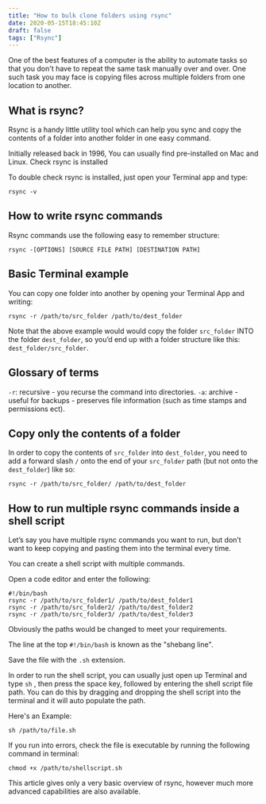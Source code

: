 ```yaml
---
title: "How to bulk clone folders using rsync"
date: 2020-05-15T18:45:10Z
draft: false
tags: ["Rsync"]
---
```


One of the best features of a computer is the ability to automate tasks so that you don't have to repeat the same task manually over and over. One such task you may face is copying files across multiple folders from one location to another.

<!--more-->

## What is rsync?

Rsync is a handy little utility tool which can help you sync and copy the contents of a folder into another folder in one easy command.

Initially released back in 1996, You can usually find pre-installed on Mac and Linux.
Check rsync is installed

To double check rsync is installed, just open your Terminal app and type:

```
rsync -v
```

## How to write rsync commands

Rsync commands use the following easy to remember structure:

```
rsync -[OPTIONS] [SOURCE FILE PATH] [DESTINATION PATH]
```

## Basic Terminal example

You can copy one folder into another by opening your Terminal App and writing:

```
rsync -r /path/to/src_folder /path/to/dest_folder
```

Note that the above example would would copy the folder `src_folder` INTO the folder `dest_folder`, so you’d end up with a folder structure like this: `dest_folder/src_folder`.

## Glossary of terms

`-r`: recursive - you recurse the command into directories.
`-a`: archive - useful for backups - preserves file information (such as time stamps and permissions ect).

## Copy only the contents of a folder

In order to copy the contents of `src_folder` into `dest_folder`, you need to add a forward slash `/` onto the end of your `src_folder` path (but not onto the `dest_folder`) like so:

```
rsync -r /path/to/src_folder/ /path/to/dest_folder
```

## How to run multiple rsync commands inside a shell script

Let’s say you have multiple rsync commands you want to run, but don’t want to keep copying and pasting them into the terminal every time.

You can create a shell script with multiple commands.

Open a code editor and enter the following:

```
#!/bin/bash
rsync -r /path/to/src_folder1/ /path/to/dest_folder1
rsync -r /path/to/src_folder2/ /path/to/dest_folder2
rsync -r /path/to/src_folder3/ /path/to/dest_folder3
```

Obviously the paths would be changed to meet your requirements.

The line at the top `#!/bin/bash` is known as the "shebang line".

Save the file with the `.sh` extension.

In order to run the shell script, you can usually just open up Terminal and type `sh` , then press the space key, followed by entering the shell script file path. You can do this by dragging and dropping the shell script into the terminal and it will auto populate the path.

Here's an Example:

```
sh /path/to/file.sh
```

If you run into errors, check the file is executable by running the following command in terminal:

```
chmod +x /path/to/shellscript.sh
```

This article gives only a very basic overview of rsync, however much more advanced capabilities are also available.
